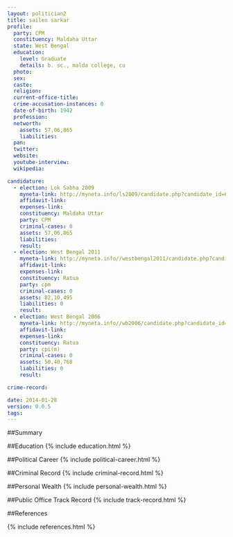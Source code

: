 ```yaml
---
layout: politician2
title: sailen sarkar
profile: 
  party: CPM
  constituency: Maldaha Uttar
  state: West Bengal
  education: 
    level: Graduate
    details: b. sc., malda college, cu
  photo: 
  sex: 
  caste: 
  religion: 
  current-office-title: 
  crime-accusation-instances: 0
  date-of-birth: 1942
  profession: 
  networth: 
    assets: 57,06,865
    liabilities: 
  pan: 
  twitter: 
  website: 
  youtube-interview: 
  wikipedia: 

candidature: 
  - election: Lok Sabha 2009
    myneta-link: http://myneta.info/ls2009/candidate.php?candidate_id=6099
    affidavit-link: 
    expenses-link: 
    constituency: Maldaha Uttar 
    party: CPM
    criminal-cases: 0
    assets: 57,06,865
    liabilities: 
    result:  
  - election: West Bengal 2011
    myneta-link: http://myneta.info//westbengal2011/candidate.php?candidate_id=101
    affidavit-link: 
    expenses-link: 
    constituency: Ratua 
    party: cpm
    criminal-cases: 0
    assets: 82,10,495
    liabilities: 0
    result:  
  - election: West Bengal 2006
    myneta-link: http://myneta.info//wb2006/candidate.php?candidate_id=289
    affidavit-link: 
    expenses-link: 
    constituency: Ratua 
    party: cpi(m)
    criminal-cases: 0
    assets: 50,40,768
    liabilities: 0
    result:  

crime-record: 

date: 2014-01-28
version: 0.0.5
tags: 
---
```

##Summary


##Education
{% include education.html %}


##Political Career
{% include political-career.html %}


##Criminal Record
{% include criminal-record.html %}


##Personal Wealth
{% include personal-wealth.html %}


##Public Office Track Record
{% include track-record.html %}


##References


{% include references.html %}